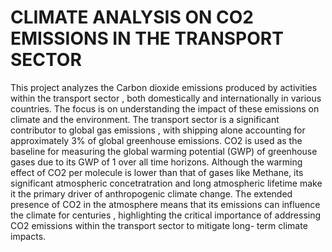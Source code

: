 # CLIMATE ANALYSIS ON CO2 EMISSIONS IN THE TRANSPORT SECTOR
This project analyzes the Carbon dioxide emissions produced by activities within the transport sector , both domestically and internationally in various countries. The focus is on understanding the impact of these emissions on climate and the environment. The transport sector is a significant contributor to global gas emissions , with shipping alone accounting for approximately 3% of global greenhouse emissions. CO2 is used as the baseline for measuring the global warming potential (GWP) of greenhouse gases due to its GWP of 1 over all time horizons. Although the warming effect of CO2 per molecule is lower than that of gases like Methane, its significant atmospheric concetratration and long atmospheric lifetime make it the primary driver of anthropogenic climate change. The extended presence of CO2 in the atmosphere means that its emissions can influence the climate for centuries , highlighting the critical importance of addressing CO2 emissions within the transport sector to mitigate long- term climate impacts.
